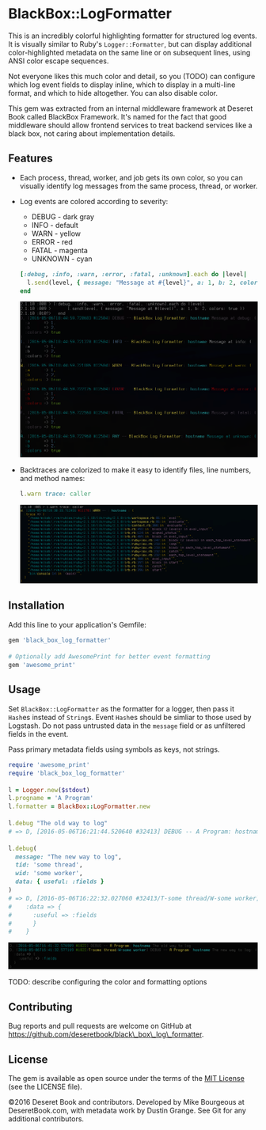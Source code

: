# BlackBox::LogFormatter

This is an incredibly colorful highlighting formatter for structured log
events.  It is visually similar to Ruby's `Logger::Formatter`, but can display
additional color-highlighted metadata on the same line or on subsequent lines,
using ANSI color escape sequences.

Not everyone likes this much color and detail, so you (TODO) can configure which
log event fields to display inline, which to display in a multi-line format, and
which to hide altogether.  You can also disable color.

This gem was extracted from an internal middleware framework at Deseret Book
called BlackBox Framework.  It's named for the fact that good middleware should
allow frontend services to treat backend services like a black box, not caring
about implementation details.


## Features

- Each process, thread, worker, and job gets its own color, so you can visually
  identify log messages from the same process, thread, or worker.
- Log events are colored according to severity:
  - DEBUG - dark gray
  - INFO - default
  - WARN - yellow
  - ERROR - red
  - FATAL - magenta
  - UNKNOWN - cyan

  ```ruby
  [:debug, :info, :warn, :error, :fatal, :unknown].each do |level|
    l.send(level, { message: "Message at #{level}", a: 1, b: 2, colors: true })
  end
  ```

  ![Colorized log levels](screenshots/colorized_levels.png?raw=true)

- Backtraces are colorized to make it easy to identify files, line numbers, and
  method names:

  ```ruby
  l.warn trace: caller
  ```

  ![Highlighted backtrace](screenshots/colorized_backtraces.png?raw=true)


## Installation

Add this line to your application's Gemfile:

```ruby
gem 'black_box_log_formatter'

# Optionally add AwesomePrint for better event formatting
gem 'awesome_print'
```

## Usage

Set `BlackBox::LogFormatter` as the formatter for a logger, then pass it
`Hash`es instead of `String`s.  Event `Hash`es should be simliar to those used
by Logstash.  Do not pass untrusted data in the `message` field or as
unfiltered fields in the event.

Pass primary metadata fields using symbols as keys, not strings.

```ruby
require 'awesome_print'
require 'black_box_log_formatter'

l = Logger.new($stdout)
l.progname = 'A Program'
l.formatter = BlackBox::LogFormatter.new

l.debug "The old way to log"
# => D, [2016-05-06T16:21:44.520640 #32413] DEBUG -- A Program: hostname The old way to log

l.debug(
  message: "The new way to log",
  tid: 'some thread',
  wid: 'some worker',
  data: { useful: :fields }
)
# => D, [2016-05-06T16:22:32.027060 #32413/T-some thread/W-some worker] DEBUG -- A Program: hostname The new way to log: {
#    :data => {
#      :useful => :fields
#      }
#    }
```

![Simple logging example](screenshots/readme_example_1.png?raw=true)


TODO: describe configuring the color and formatting options


## Contributing

Bug reports and pull requests are welcome on GitHub at https://github.com/deseretbook/black\_box\_log\_formatter.


## License

The gem is available as open source under the terms of the [MIT
License](http://opensource.org/licenses/MIT) (see the LICENSE file).

©2016 Deseret Book and contributors.  Developed by Mike Bourgeous at
DeseretBook.com, with metadata work by Dustin Grange.  See Git for any
additional contributors.
